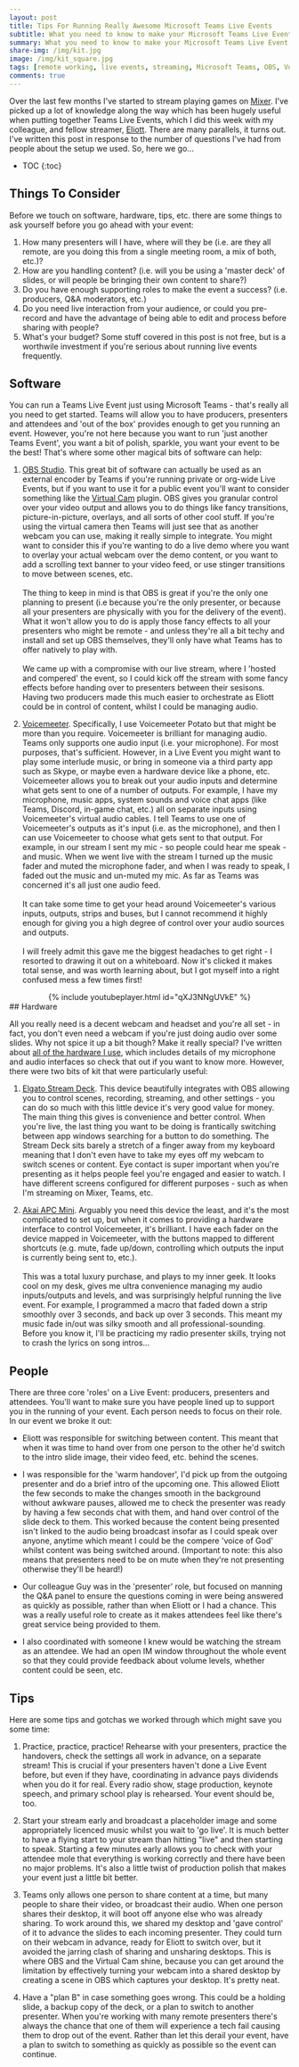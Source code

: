 ```yaml
---
layout: post
title: Tips For Running Really Awesome Microsoft Teams Live Events
subtitle: What you need to know to make your Microsoft Teams Live Event stand out from the rest!
summary: What you need to know to make your Microsoft Teams Live Event stand out from the rest!
share-img: /img/kit.jpg
image: /img/kit_square.jpg
tags: [remote working, live events, streaming, Microsoft Teams, OBS, Voicemeeter]
comments: true
---
```


Over the last few months I've started to stream playing games on [Mixer](https://mixer.com/JimAmp). I've picked up a lot of knowledge along the way which has been hugely useful when putting together Teams Live Events, which I did this week with my colleague, and fellow streamer, [Eliott](https://mixer.com/8-Bit-Eliott). There are many parallels, it turns out. I've written this post in response to the number of questions I've had from people about the setup we used. So, here we go...

* TOC
{:toc}
## Things To Consider

Before we touch on software, hardware, tips, etc. there are some things to ask yourself before you go ahead with your event:

1. How many presenters will I have, where will they be (i.e. are they all remote, are you doing this from a single meeting room, a mix of both, etc.)?
2. How are you handling content? (i.e. will you be using a 'master deck' of slides, or will people be bringing their own content to share?)
3. Do you have enough supporting roles to make the event a success? (i.e. producers, Q&A moderators, etc.)
4. Do you need live interaction from your audience, or could you pre-record and have the advantage of being able to edit and process before sharing with people?
5. What's your budget? Some stuff covered in this post is not free, but is a worthwile investment if you're serious about running live events frequently.

## Software

You can run a Teams Live Event just using Microsoft Teams - that's really all you need to get started. Teams will allow you to have producers, presenters and attendees and 'out of the box' provides enough to get you running an event. However, you're not here because you want to run 'just another Teams Event', you want a bit of polish, sparkle, you want your event to be the best! That's where some other magical bits of software can help:

1. [OBS Studio](https://obsproject.com/). This great bit of software can actually be used as an external encoder by Teams if you're running private or org-wide Live Events, but if you want to use it for a public event you'll want to consider something like the [Virtual Cam](https://obsproject.com/forum/resources/obs-virtualcam.539/) plugin. OBS gives you granular control over your video output and allows you to do things like fancy transitions, picture-in-picture, overlays, and all sorts of other cool stuff. If you're using the virtual camera then Teams will just see that as another webcam you can use, making it really simple to integrate. You might want to consider this if you're wanting to do a live demo where you want to overlay your actual webcam over the demo content, or you want to add a scrolling text banner to your video feed, or use stinger transitions to move between scenes, etc. <br><br> The thing to keep in mind is that OBS is great if you're the only one planning to present (i.e because you're the only presenter, or because all your presenters are physically with you for the delivery of the event). What it won't allow you to do is apply those fancy effects to all your presenters who might be remote - and unless they're all a bit techy and install and set up OBS themselves, they'll only have what Teams has to offer natively to play with.<br><br> We came up with a compromise with our live stream, where I 'hosted and compered' the event, so I could kick off the stream with some fancy effects before handing over to presenters between their sesisons. Having two producers made this much easier to orchestrate as Eliott could be in control of content, whilst I could be managing audio.

2. [Voicemeeter](https://www.vb-audio.com/Voicemeeter/index.htm). Specifically, I use Voicemeeter Potato but that might be more than you require. Voicemeeter is brilliant for managing audio. Teams only supports one audio input (i.e. your microphone). For most purposes, that's sufficient. However, in a Live Event you might want to play some interlude music, or bring in someone via a third party app such as Skype, or maybe even a hardware device like a phone, etc. Voicemeeter allows you to break out your audio inputs and determine what gets sent to one of a number of outputs. For example, I have my microphone, music apps, system sounds and voice chat apps (like Teams, Discord, in-game chat, etc.) all on separate inputs using Voicemeeter's virtual audio cables. I tell Teams to use one of Voicemeeter's outputs as it's input (i.e. as the microphone), and then I can use Voicemeeter to choose what gets sent to that output. For example, in our stream I sent my mic - so people could hear me speak - and music. When we went live with the stream I turned up the music fader and muted the microphone fader, and when I was ready to speak, I faded out the music and un-muted my mic. As far as Teams was concerned it's all just one audio feed.<br><br>It can take some time to get your head around Voicemeeter's various inputs, outputs, strips and buses, but I cannot recommend it highly enough for giving you a high degree of control over your audio sources and outputs.<br><br>I will freely admit this gave me the biggest headaches to get right - I resorted to drawing it out on a whiteboard. Now it's clicked it makes total sense, and was worth learning about, but I got myself into a right confused mess a few times first!

<center>
{% include youtubeplayer.html id="qXJ3NNgUVkE" %}
</center>
## Hardware

All you really need is a decent webcam and headset and you're all set - in fact, you don't even need a webcam if you're just doing audio over some slides. Why not spice it up a bit though? Make it really special? I've written about [all of the hardware I use](/2020/03/19/my-kit-2020/), which includes details of my microphone and audio interfaces so check that out if you want to know more. However, there were two bits of kit that were particularly useful:

1. [Elgato Stream Deck](/2020/03/19/my-kit-2020/#peripherals--other). This device beautifully integrates with OBS allowing you to control scenes, recording, streaming, and other settings - you can do so much with this little device it's very good value for money. The main thing this gives is convenience and better control. When you're live, the last thing you want to be doing is frantically switching between app windows searching for a button to do something. The Stream Deck sits barely a stretch of a finger away from my keyboard meaning that I don't even have to take my eyes off my webcam to switch scenes or content. Eye contact is super important when you're presenting as it helps people feel you're engaged and easier to watch. I have different screens configured for different purposes - such as when I'm streaming on Mixer, Teams, etc.

2. [Akai APC Mini](/2020/03/19/my-kit-2020/#audio--video). Arguably you need this device the least, and it's the most complicated to set up, but when it comes to providing a hardware interface to control Voicemeeter, it's brilliant. I have each fader on the device mapped in Voicemeeter, with the buttons mapped to different shortcuts (e.g. mute, fade up/down, controlling which outputs the input is currently being sent to, etc.).<br><br> This was a total luxury purchase, and plays to my inner geek. It looks cool on my desk, gives me ultra convenience managing my audio inputs/outputs and levels, and was surprisingly helpful running the live event. For example, I programmed a macro that faded down a strip smoothly over 3 seconds, and back up over 3 seconds. This meant my music fade in/out was silky smooth and all professional-sounding. Before you know it, I'll be practicing my radio presenter skills, trying not to crash the lyrics on song intros...

## People

There are three core 'roles' on a Live Event: producers, presenters and attendees. You'll want to make sure you have people lined up to support you in the running of your event. Each person needs to focus on their role. In our event we broke it out:

- Eliott was responsible for switching between content. This meant that when it was time to hand over from one person to the other he'd switch to the intro slide image, their video feed, etc. behind the scenes.

- I was responsible for the 'warm handover', I'd pick up from the outgoing presenter and do a brief intro of the upcoming one. This allowed Eliott the few seconds to make the changes smooth in the background without awkware pauses, allowed me to check the presenter was ready by having a few seconds chat with them, and hand over control of the slide deck to them. This worked because the content being presented isn't linked to the audio being broadcast insofar as I could speak over anyone, anytime which meant I could be the compere 'voice of God' whilst content was being switched around. (Important to note: this also means that presenters need to be on mute when they're not presenting otherwise they'll be heard!)

- Our colleague Guy was in the 'presenter' role, but focused on manning the Q&A panel to ensure the questions coming in were being answered as quickly as possible, rather than when Eliott or I had a chance. This was a really useful role to create as it makes attendees feel like there's great service being provided to them.

- I also coordinated with someone I knew would be watching the stream as an attendee. We had an open IM window throughout the whole event so that they could provide feedback about volume levels, whether content could be seen, etc.

## Tips

Here are some tips and gotchas we worked through which might save you some time:

1. Practice, practice, practice! Rehearse with your presenters, practice the handovers, check the settings all work in advance, on a separate stream! This is crucial if your presenters haven't done a Live Event before, but even if they have, coordinating in advance pays dividends when you do it for real. Every radio show, stage production, keynote speech, and primary school play is rehearsed. Your event should be, too.

2. Start your stream early and broadcast a placeholder image and some appropriately licenced music whilst you wait to 'go live'. It is much better to have a flying start to your stream than hitting "live" and then starting to speak. Starting a few minutes early allows you to check with your attendee mole that everything is working correctly and there have been no major problems. It's also a little twist of production polish that makes your event just a little bit better.

3. Teams only allows one person to share content at a time, but many people to share their video, or broadcast their audio. When one person shares their desktop, it will boot off anyone else who was already sharing. To work around this, we shared my desktop and 'gave control' of it to advance the slides to each incoming presenter. They could turn on their webcam in advance, ready for Eliott to switch over, but it avoided the jarring clash of sharing and unsharing desktops. This is where OBS and the Virtual Cam shine, because you can get around the limitation by effectively turning your webcam into a shared desktop by creating a scene in OBS which captures your desktop. It's pretty neat.

4. Have a "plan B" in case something goes wrong. This could be a holding slide, a backup copy of the deck, or a plan to switch to another presenter. When you're working with many remote presenters there's always the chance that one of them will experience a tech fail causing them to drop out of the event. Rather than let this derail your event, have a plan to switch to something as quickly as possible so the event can continue.